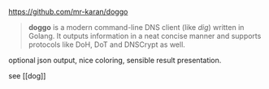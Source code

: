 https://github.com/mr-karan/doggo

> **doggo** is a modern command-line DNS client (like _dig_) written in Golang. It outputs information in a neat concise manner and supports protocols like DoH, DoT and DNSCrypt as well.

optional json output, nice coloring, sensible result presentation.

see [[dog]]
